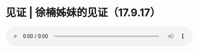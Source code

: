 # 见证 | 徐楠姊妹的见证（17.9.17）

<audio style="width: 100%;" preload="false" controls controlslist="nodownload"><source src="//file.simai.life/audio/mp3/old/12169.mp3" type="audio/mpeg">Your browser does not support the audio element.</audio>


